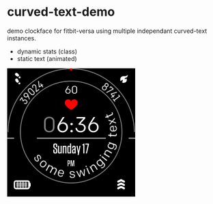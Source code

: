 # curved-text-demo
demo clockface for fitbit-versa using multiple independant curved-text instances.
* dynamic stats (class)
* static text (animated)

![](demo_new.gif)


